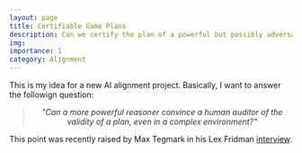 ```yaml
---
layout: page
title: Certifiable Game Plans
description: Can we certify the plan of a powerful but possibly adversarial AI?
img:
importance: 1
category: Alignment
---
```




This is my idea for a new AI alignment project. Basically, I want to answer the followign question:

<blockquote style="text-align:center; font-style:italic; color:#333;">
  "Can a more powerful reasoner convince a human auditor of the validity of a plan, even in a complex environment?"
</blockquote>

This point was recently raised by Max Tegmark in his Lex Fridman [interview](https://www.youtube.com/watch?v=VcVfceTsD0A?t=1h46m00s).
